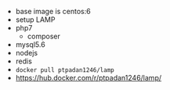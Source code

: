 - base image is centos:6
- setup LAMP
- php7
  - composer
- mysql5.6
- nodejs
- redis
- `docker pull ptpadan1246/lamp`
- https://hub.docker.com/r/ptpadan1246/lamp/
